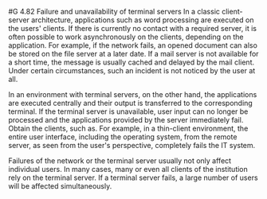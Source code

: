 #G 4.82 Failure and unavailability of terminal servers
In a classic client-server architecture, applications such as word processing are executed on the users' clients. If there is currently no contact with a required server, it is often possible to work asynchronously on the clients, depending on the application. For example, if the network fails, an opened document can also be stored on the file server at a later date. If a mail server is not available for a short time, the message is usually cached and delayed by the mail client. Under certain circumstances, such an incident is not noticed by the user at all.

In an environment with terminal servers, on the other hand, the applications are executed centrally and their output is transferred to the corresponding terminal. If the terminal server is unavailable, user input can no longer be processed and the applications provided by the server immediately fail. Obtain the clients, such as. For example, in a thin-client environment, the entire user interface, including the operating system, from the remote server, as seen from the user's perspective, completely fails the IT system.

Failures of the network or the terminal server usually not only affect individual users. In many cases, many or even all clients of the institution rely on the terminal server. If a terminal server fails, a large number of users will be affected simultaneously.



